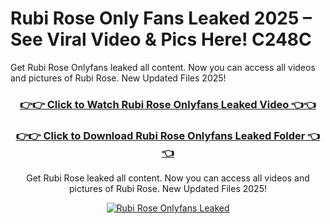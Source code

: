 # Rubi Rose Only Fans Leaked 2025 – See Viral Video & Pics Here! C248C

Get Rubi Rose Onlyfans leaked all content. Now you can access all videos and pictures of Rubi Rose. New Updated Files 2025!  
<div align="center">
  
### [👉👉 Click to Watch Rubi Rose Onlyfans Leaked Video 👈👈](https://links2leaks.com/rubirose)  
### [👉👉 Click to Download Rubi Rose Onlyfans Leaked Folder 👈👈](https://links2leaks.com/rubirose)  

Get Rubi Rose leaked all content. Now you can access all videos and pictures of Rubi Rose. New Updated Files 2025!  

[![Rubi Rose Onlyfans Leaked](https://i.ibb.co/93hzkbrt/l2l.gif)](https://links2leaks.com/rubirose)  

</div>
